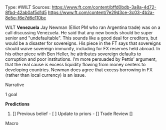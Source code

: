 Type: #WILT 
Sources: https://www.ft.com/content/bffd0bdb-3a8a-4d72-8fbd-42ab0af5d1d5
https://www.ft.com/content/7e29d3ce-3c03-4b2a-8e5e-f6e7d6e110bc

WILT
**Venezuela**
Jay Newman (Elliot PM who ran Argentina trade) was on a call discussing Venezuela. He said that any new bonds should be super senior and "undefaultable". This sounds like a good deal for creditors, but would be a disaster for sovereigns. His piece in the FT says that sovereigns should waive sovereign immunity, including for FX reserves held abroad. In his other piece with Ben Heller, he attributes sovereign defaults to corruption and poor institutions. I'm more persuaded by Pettis' argument, that the real cause is excess liquidity flowing from money centers to developing countries. Newman does agree that excess borrowing in FX (rather than local currency) is an issue. 




Narrative

1 goal


**Predictions**

1) []
Previous belief - 
[ ]
Update to priors - 
[]
Trade Review
[]





Macro

